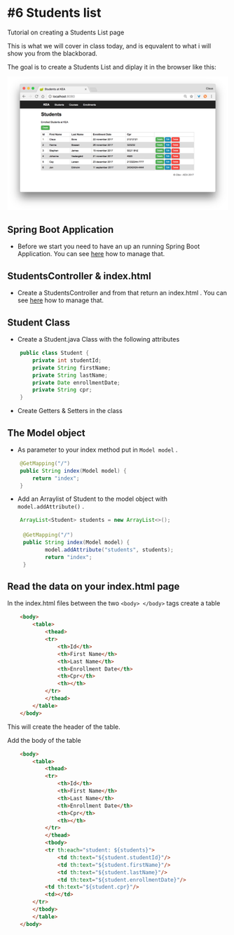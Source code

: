 # #6 Students list
Tutorial on creating a Students List page

This is what we will cover in class today, and is equvalent to what i will show you from the blackborad.

The goal is to create a Students List and diplay it in the browser like this:

<img src="/students_list.png" />

## Spring Boot Application
* Before we start you need to have an up an running Spring Boot Application. You can see [here](https://github.com/StudentsAdministration/03_hello_spring) how to manage that.    

## StudentsController & index.html
* Create a StudentsController and from that return an index.html . You can see [here](https://github.com/StudentsAdministration/03_your_first_website) how to manage that.  

## Student Class
* Create a Student.java Class with the following attributes

````java
    public class Student {
        private int studentId;
        private String firstName;
        private String lastName;
        private Date enrollmentDate;
        private String cpr; 
    }
```` 
* Create Getters & Setters in the class 


## The Model object
* As parameter to your index method put in ```` Model model ````  .

````java
    @GetMapping("/")
    public String index(Model model) {
        return "index";
    }
````   

* Add an Arraylist of Student to the model object with ````model.addAttribute()```` .
````java
    ArrayList<Student> students = new ArrayList<>();

     @GetMapping("/")
     public String index(Model model) {
            model.addAttribute("students", students);
            return "index";
     }
````   

## Read the data on your index.html page
In the index.html files between the two ````<body> </body>```` tags create a table 

````html
    <body>
        <table>
            <thead>
            <tr>
                <th>Id</th>
                <th>First Name</th>
                <th>Last Name</th>
                <th>Enrollment Date</th>
                <th>Cpr</th>
                <th></th>
            </tr>
            </thead>
        </table>
    </body>
````    
This will create the header of the table.    

Add the body of the table

````html
    <body>
        <table>
            <thead>
            <tr>
                <th>Id</th>
                <th>First Name</th>
                <th>Last Name</th>
                <th>Enrollment Date</th>
                <th>Cpr</th>
                <th></th>
            </tr>
            </thead>
            <tbody>
            <tr th:each="student: ${students}">
                <td th:text="${student.studentId}"/>
                <td th:text="${student.firstName}"/>
                <td th:text="${student.lastName}"/>
                <td th:text="${student.enrollmentDate}"/> 
            <td th:text="${student.cpr}"/>
            <td></td>
        </tr>
        </tbody>
        </table>
    </body>
````    






